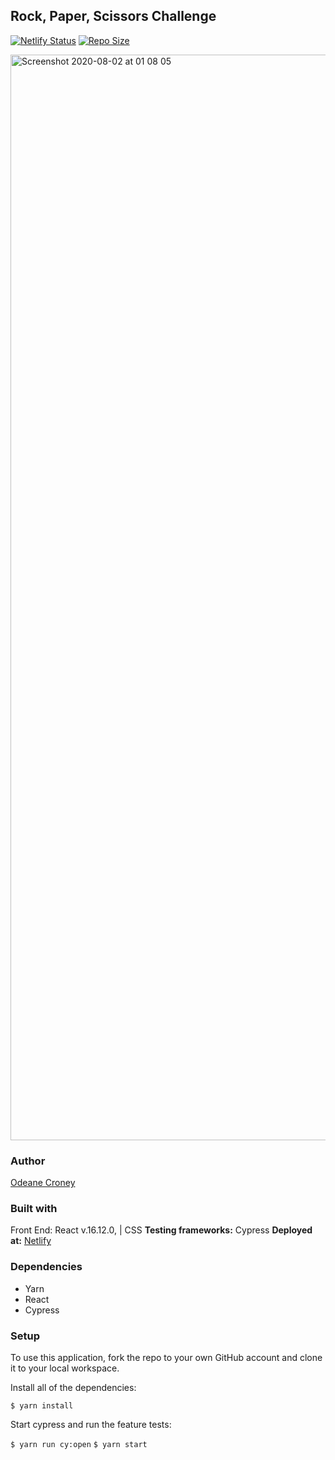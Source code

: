 ## Rock, Paper, Scissors Challenge
[![Netlify Status](https://api.netlify.com/api/v1/badges/a4bad85f-3e40-4348-b42c-5e5c5b293558/deploy-status)](https://app.netlify.com/sites/odeanerockpaperscissors/deploys)
[![Repo Size](https://img.shields.io/github/repo-size/odeane/rock_paper_scissors)](https://github.com/Odeane/rock_paper_scissors)

<img width="1737" alt="Screenshot 2020-08-02 at 01 08 05" src="https://user-images.githubusercontent.com/64922951/89111967-df7fdd00-d45c-11ea-9117-d5d4f95bda1d.png">


### Author
[Odeane Croney](https://github.com/Odeane)

### Built with
Front End: React v.16.12.0, | CSS
**Testing frameworks:** Cypress 
**Deployed at:**  [Netlify](https://odeanerockpaperscissors.netlify.app/)

### Dependencies
- Yarn
- React
- Cypress

### Setup
To use this application, fork the repo to your own GitHub account and clone it to your local workspace.

Install all of the dependencies:

``` $ yarn install ```

Start cypress and run the feature tests:

``` $ yarn run cy:open ```
``` $ yarn start ```
